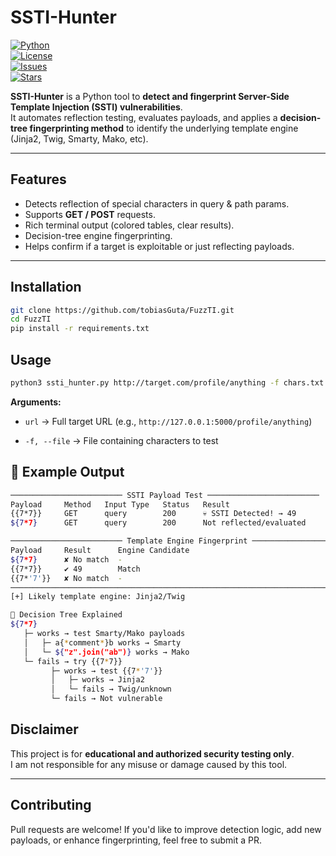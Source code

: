 # SSTI-Hunter  

[![Python](https://img.shields.io/badge/python-3.8%2B-blue)](https://www.python.org/)  
[![License](https://img.shields.io/badge/license-MIT-green)](LICENSE)  
[![Issues](https://img.shields.io/github/issues/TobiasGuta/FuzzTI)](https://github.com/tobiasGuta/FuzzTI/issues)  
[![Stars](https://img.shields.io/github/stars/TobiasGuta/FuzzTI?style=social)](https://github.com/TobiasGuta/FuzzTI)  

**SSTI-Hunter** is a Python tool to **detect and fingerprint Server-Side Template Injection (SSTI) vulnerabilities**.  
It automates reflection testing, evaluates payloads, and applies a **decision-tree fingerprinting method** to identify the underlying template engine (Jinja2, Twig, Smarty, Mako, etc).  

---

## Features
- Detects reflection of special characters in query & path params.  
- Supports **GET / POST** requests.  
- Rich terminal output (colored tables, clear results).  
- Decision-tree engine fingerprinting.  
- Helps confirm if a target is exploitable or just reflecting payloads.  

---

## Installation
```bash
git clone https://github.com/tobiasGuta/FuzzTI.git
cd FuzzTI
pip install -r requirements.txt
```

## Usage

```bash
python3 ssti_hunter.py http://target.com/profile/anything -f chars.txt
```

**Arguments:**

-   `url` → Full target URL (e.g., `http://127.0.0.1:5000/profile/anything`)

-   `-f, --file` → File containing characters to test

## 📌 Example Output

```bash
───────────────────────── SSTI Payload Test ─────────────────────────
Payload     Method   Input Type   Status   Result
{{7*7}}     GET      query        200      💀 SSTI Detected! → 49
${7*7}      GET      query        200      Not reflected/evaluated

───────────────────────── Template Engine Fingerprint ─────────────────────────
Payload     Result      Engine Candidate
${7*7}      ✘ No match  -
{{7*7}}     ✔ 49        Match
{{7*'7'}}   ✘ No match  -
──────────────────────────────────────────────────────────────────────────────
[+] Likely template engine: Jinja2/Twig

🎯 Decision Tree Explained
${7*7}
   ├─ works → test Smarty/Mako payloads
   │   ├─ a{*comment*}b works → Smarty
   │   └─ ${"z".join("ab")} works → Mako
   └─ fails → try {{7*7}}
         ├─ works → test {{7*'7'}}
         │   ├─ works → Jinja2
         │   └─ fails → Twig/unknown
         └─ fails → Not vulnerable

```
Disclaimer
----------

This project is for **educational and authorized security testing only**.\
I am not responsible for any misuse or damage caused by this tool.

* * * * *

Contributing
---------------

Pull requests are welcome! If you'd like to improve detection logic, add new payloads, or enhance fingerprinting, feel free to submit a PR.
